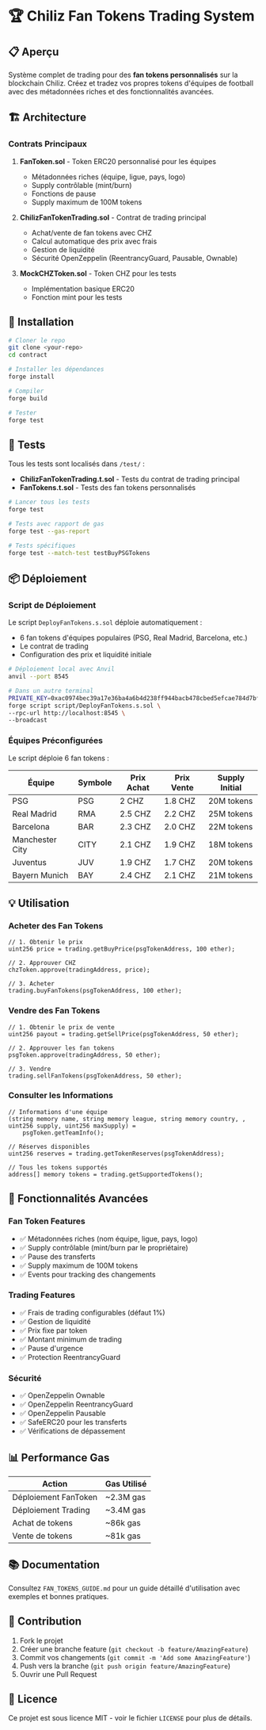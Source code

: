 # 🏆 Chiliz Fan Tokens Trading System

## 📋 Aperçu

Système complet de trading pour des **fan tokens personnalisés** sur la blockchain Chiliz. Créez et tradez vos propres tokens d'équipes de football avec des métadonnées riches et des fonctionnalités avancées.

## 🏗️ Architecture

### Contrats Principaux

1. **FanToken.sol** - Token ERC20 personnalisé pour les équipes
   - Métadonnées riches (équipe, ligue, pays, logo)
   - Supply contrôlable (mint/burn)
   - Fonctions de pause
   - Supply maximum de 100M tokens

2. **ChilizFanTokenTrading.sol** - Contrat de trading principal
   - Achat/vente de fan tokens avec CHZ
   - Calcul automatique des prix avec frais
   - Gestion de liquidité
   - Sécurité OpenZeppelin (ReentrancyGuard, Pausable, Ownable)

3. **MockCHZToken.sol** - Token CHZ pour les tests
   - Implémentation basique ERC20
   - Fonction mint pour les tests

## 🚀 Installation

```bash
# Cloner le repo
git clone <your-repo>
cd contract

# Installer les dépendances
forge install

# Compiler
forge build

# Tester
forge test
```

## 🧪 Tests

Tous les tests sont localisés dans `/test/` :

- **ChilizFanTokenTrading.t.sol** - Tests du contrat de trading principal
- **FanTokens.t.sol** - Tests des fan tokens personnalisés

```bash
# Lancer tous les tests
forge test

# Tests avec rapport de gas
forge test --gas-report

# Tests spécifiques
forge test --match-test testBuyPSGTokens
```

## 📦 Déploiement

### Script de Déploiement

Le script `DeployFanTokens.s.sol` déploie automatiquement :
- 6 fan tokens d'équipes populaires (PSG, Real Madrid, Barcelona, etc.)
- Le contrat de trading
- Configuration des prix et liquidité initiale

```bash
# Déploiement local avec Anvil
anvil --port 8545

# Dans un autre terminal
PRIVATE_KEY=0xac0974bec39a17e36ba4a6b4d238ff944bacb478cbed5efcae784d7bf4f2ff80 \
forge script script/DeployFanTokens.s.sol \
--rpc-url http://localhost:8545 \
--broadcast
```

### Équipes Préconfigurées

Le script déploie 6 fan tokens :

| Équipe | Symbole | Prix Achat | Prix Vente | Supply Initial |
|--------|---------|------------|------------|----------------|
| PSG | PSG | 2 CHZ | 1.8 CHZ | 20M tokens |
| Real Madrid | RMA | 2.5 CHZ | 2.2 CHZ | 25M tokens |
| Barcelona | BAR | 2.3 CHZ | 2.0 CHZ | 22M tokens |
| Manchester City | CITY | 2.1 CHZ | 1.9 CHZ | 18M tokens |
| Juventus | JUV | 1.9 CHZ | 1.7 CHZ | 20M tokens |
| Bayern Munich | BAY | 2.4 CHZ | 2.1 CHZ | 21M tokens |

## 💡 Utilisation

### Acheter des Fan Tokens

```solidity
// 1. Obtenir le prix
uint256 price = trading.getBuyPrice(psgTokenAddress, 100 ether);

// 2. Approuver CHZ
chzToken.approve(tradingAddress, price);

// 3. Acheter
trading.buyFanTokens(psgTokenAddress, 100 ether);
```

### Vendre des Fan Tokens

```solidity
// 1. Obtenir le prix de vente
uint256 payout = trading.getSellPrice(psgTokenAddress, 50 ether);

// 2. Approuver les fan tokens
psgToken.approve(tradingAddress, 50 ether);

// 3. Vendre
trading.sellFanTokens(psgTokenAddress, 50 ether);
```

### Consulter les Informations

```solidity
// Informations d'une équipe
(string memory name, string memory league, string memory country, , uint256 supply, uint256 maxSupply) = 
    psgToken.getTeamInfo();

// Réserves disponibles
uint256 reserves = trading.getTokenReserves(psgTokenAddress);

// Tous les tokens supportés
address[] memory tokens = trading.getSupportedTokens();
```

## 🔧 Fonctionnalités Avancées

### Fan Token Features
- ✅ Métadonnées riches (nom équipe, ligue, pays, logo)
- ✅ Supply contrôlable (mint/burn par le propriétaire)
- ✅ Pause des transferts
- ✅ Supply maximum de 100M tokens
- ✅ Events pour tracking des changements

### Trading Features
- ✅ Frais de trading configurables (défaut 1%)
- ✅ Gestion de liquidité
- ✅ Prix fixe par token
- ✅ Montant minimum de trading
- ✅ Pause d'urgence
- ✅ Protection ReentrancyGuard

### Sécurité
- ✅ OpenZeppelin Ownable
- ✅ OpenZeppelin ReentrancyGuard
- ✅ OpenZeppelin Pausable
- ✅ SafeERC20 pour les transferts
- ✅ Vérifications de dépassement

## 📊 Performance Gas

| Action | Gas Utilisé |
|--------|-------------|
| Déploiement FanToken | ~2.3M gas |
| Déploiement Trading | ~3.4M gas |
| Achat de tokens | ~86k gas |
| Vente de tokens | ~81k gas |

## 📚 Documentation

Consultez `FAN_TOKENS_GUIDE.md` pour un guide détaillé d'utilisation avec exemples et bonnes pratiques.

## 🤝 Contribution

1. Fork le projet
2. Créer une branche feature (`git checkout -b feature/AmazingFeature`)
3. Commit vos changements (`git commit -m 'Add some AmazingFeature'`)
4. Push vers la branche (`git push origin feature/AmazingFeature`)
5. Ouvrir une Pull Request

## 📄 Licence

Ce projet est sous licence MIT - voir le fichier `LICENSE` pour plus de détails.
